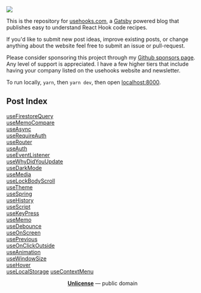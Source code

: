 <img src="https://user-images.githubusercontent.com/1481077/50853823-3cc2b380-1338-11e9-9c60-3d783c7be068.png" />

This is the repository for [usehooks.com](https://usehooks.com), a [Gatsby](https://www.gatsbyjs.org) powered blog that publishes easy to understand React Hook code recipes.

If you'd like to submit new post ideas, improve existing posts, or change anything about the website feel free to submit an issue or pull-request. 

Please consider sponsoring this project through my [Github sponsors page](https://github.com/sponsors/gragland). Any level of support is appreciated. I have a few higher tiers that include having your company listed on the usehooks website and newsletter.

To run locally, `yarn`, then `yarn dev`, then open [localhost:8000](https://localhost:8000).

## Post Index

[useFirestoreQuery](https://usehooks.com/useFirestoreQuery/)<br/>
[useMemoCompare](https://usehooks.com/useMemoCompare/)<br/>
[useAsync](https://usehooks.com/useAsync/)<br/>
[useRequireAuth](https://usehooks.com/useRequireAuth/)<br/>
[useRouter](https://usehooks.com/useRouter/)<br/>
[useAuth](https://usehooks.com/useAuth/)<br/>
[useEventListener](https://usehooks.com/useEventListener/)<br/>
[useWhyDidYouUpdate](https://usehooks.com/useWhyDidYouUpdate/)<br/>
[useDarkMode](https://usehooks.com/useDarkMode/)<br/>
[useMedia](https://usehooks.com/useMedia/)<br/>
[useLockBodyScroll](https://usehooks.com/useLockBodyScroll/)<br/>
[useTheme](https://usehooks.com/useTheme/)<br/>
[useSpring](https://usehooks.com/useSpring/)<br/>
[useHistory](https://usehooks.com/useHistory/)<br/>
[useScript](https://usehooks.com/useScript/)<br/>
[useKeyPress](https://usehooks.com/useKeyPress/)<br/>
[useMemo](https://usehooks.com/useMemo/)<br/>
[useDebounce](https://usehooks.com/useDebounce/)<br/>
[useOnScreen](https://usehooks.com/useOnScreen/)<br/>
[usePrevious](https://usehooks.com/usePrevious/)<br/>
[useOnClickOutside](https://usehooks.com/useOnClickOutside/)<br/>
[useAnimation](https://usehooks.com/useAnimation/)<br/>
[useWindowSize](https://usehooks.com/useWindowSize/)<br/>
[useHover](https://usehooks.com/useHover/)<br/>
[useLocalStorage](https://usehooks.com/useLocalStorage/)
[useContextMenu](https://usehooks.com/useContextMenu/)

<p align="center">
  <a href="./LICENSE"><strong>Unlicense</strong></a> &mdash; public domain
</p>
